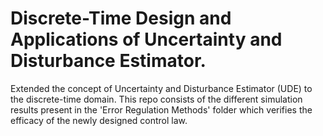 # Discrete-Time Design and Applications of Uncertainty and Disturbance Estimator.


Extended the concept of Uncertainty and Disturbance Estimator (UDE) to the discrete-time domain. This repo consists of the different simulation results present in the 'Error Regulation Methods' folder which verifies the efficacy of the newly designed control law. 
